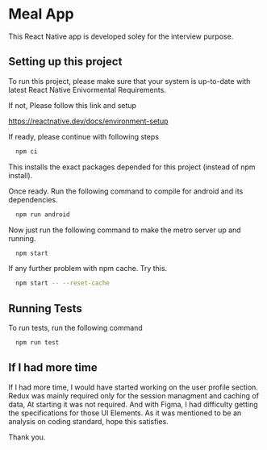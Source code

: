 
# Meal App

This React Native app is developed soley for the interview purpose.


## Setting up this project

To run this project, please make sure that your system is up-to-date with latest React Native Enivormental Requirements.

If not, Please follow this link and setup

https://reactnative.dev/docs/environment-setup

If ready, please continue with following steps

```bash
  npm ci
```

This installs the exact packages depended for this project (instead of npm install).

Once ready. Run the following command to compile for android and its dependencies.

```bash
  npm run android
```

Now just run the following command to make the metro server up and running.

```bash
  npm start
```

If any further problem with npm cache. Try this.


```bash
  npm start -- --reset-cache
```

## Running Tests

To run tests, run the following command

```bash
  npm run test
```


## If I had more time

If I had more time, I would have started working on the user profile section. Redux was mainly required only for the session managment and caching of data, At starting it was not required. And with Figma, I had difficulty getting the specifications for those UI Elements. As it was mentioned to be an analysis on coding standard, hope this satisfies.

Thank you.

